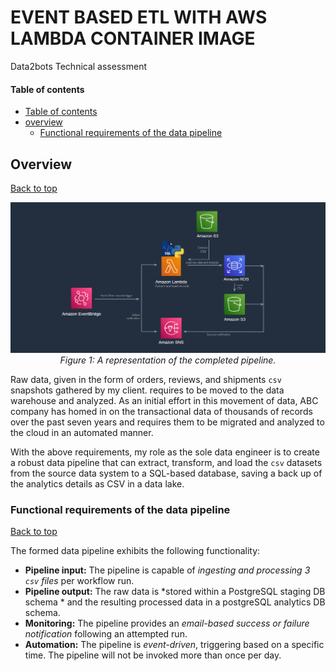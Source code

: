 # EVENT BASED ETL WITH AWS LAMBDA CONTAINER IMAGE
Data2bots Technical assessment


#### Table of contents 

   - [Table of contents](#table-of-contents)
  - [overview](#overview)
    - [Functional requirements of the data pipeline](#functional-requirements-of-the-data-pipeline)


## Overview
[Back to top](#table-of-contents)

<p align='center'>
     <img src="figs/architecture.png"
     alt='Figure 1: Completed data pipeline'
     width=1000px/>
     <br>
     <em>Figure 1: A representation of the completed pipeline.</em>
</p>

Raw data, given in the form of orders, reviews, and shipments `csv` snapshots gathered by my client. requires to be moved to the data warehouse and analyzed. As an initial effort in this movement of data, ABC company has homed in on the transactional data of thousands of records over the past seven years and requires them to be migrated and analyzed to the cloud in an automated manner.  

With the above requirements, my role as the sole data engineer is to create a robust data pipeline that can extract, transform, and load the `csv` datasets from the source data system to a SQL-based database, saving a back up of the analytics details as CSV in a data lake.

### Functional requirements of the data pipeline
[Back to top](#table-of-contents)

The formed data pipeline exhibits the following functionality: 

 - **Pipeline input:** The pipeline is capable of *ingesting and processing 3 `csv` files* per workflow run.
 - **Pipeline output:** The raw data is *stored within a PostgreSQL staging DB schema * and the resulting processed data in a postgreSQL analytics DB schema.   
 - **Monitoring:** The pipeline provides an *email-based success or failure notification* following an attempted run.  
 - **Automation:** The pipeline is *event-driven*, triggering based on a specific time. The pipeline will not be invoked more than once per day. 



